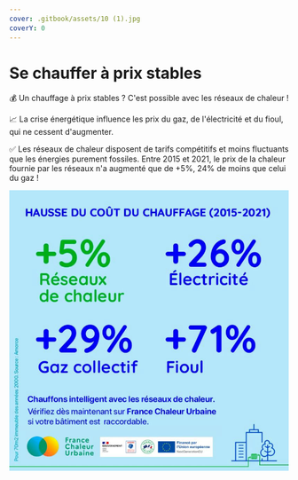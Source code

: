 ```yaml
---
cover: .gitbook/assets/10 (1).jpg
coverY: 0
---
```


# Se chauffer à prix stables

💰 Un chauffage à prix stables ? C'est possible avec les réseaux de chaleur !

📈 La crise énergétique influence les prix du gaz, de l'électricité et du fioul, qui ne cessent d'augmenter.

✅ Les réseaux de chaleur disposent de tarifs compétitifs et moins fluctuants que les énergies purement fossiles. Entre 2015 et 2021, le prix de la chaleur fournie par les réseaux n'a augmenté que de +5%, 24% de moins que celui du gaz !

![](.gitbook/assets/+5.jpg)
